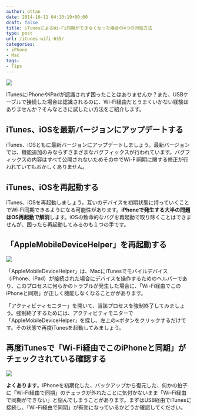 ```yaml
---
author: ottan
date: 2014-10-11 04:10:19+00:00
draft: false
title: iTunesによるWi-Fi同期ができなくなった場合の4つの対処方法
type: post
url: /itunes-wifi-635/
categories:
- iPhone
- Mac
tags:
- Tips
---
```


![](/images/2014/10/141011-5438aea5849c8.jpg)






iTunesにiPhoneやiPadが認識されず困ったことはありませんか？また、USBケーブルで接続した場合は認識されるのに、Wi-Fi経由だとうまくいかない経験はありませんか？そんなときに試したい方法をご紹介します。





## iTunes、iOSを最新バージョンにアップデートする





iTunes、iOSともに最新バージョンにアップデートしましょう。最新バージョンでは、機能追加のみならずさまざまなバグフィックスが行われています。バグフィックスの内容はすべて公開されないためその中でWi-Fi同期に関する修正が行われていてもおかしくありません。





## iTunes、iOSを再起動する





iTunes、iOSを再起動しましょう。互いのデバイスを初期状態に持っていくことでWi-Fi同期できるようになる可能性があります。**iPhoneで発生する大半の問題はOS再起動で解消**します。iOSの致命的なバグを再起動で取り除くことはできませんが、困ったら再起動してみるのも１つの手です。





## 「AppleMobileDeviceHelper」を再起動する





![](/images/2014/10/141011-5438aea0a3997.png)






「AppleMobileDeviceHelper」は、MacにiTunesでモバイルデバイス（iPhone、iPad）が接続された場合にデバイスを操作するためのヘルパーであり、このプロセスに何らかのトラブルが発生した場合に、「Wi-Fi経由でこのiPhoneと同期」が正しく機能しなくなることががあります。





「アクティビティモニター」を開いて、当該プロセスを強制終了してみましょう。強制終了するためには、アクティビティモニターで「AppleMobileDeviceHelper」を探し、左上の×ボタンをクリックするだけです。その状態で再度iTunesを起動してみましょう。





## 再度iTunesで「Wi-Fi経由でこのiPhoneと同期」がチェックされている確認する





![](/images/2014/10/141011-5438aea37c8ba.png)






**よくあります**。iPhoneを初期化した、バックアップから復元した、何かの拍子に「Wi-Fi経由で同期」のチェックが外れたことに気付かないまま「Wi-Fi経由で同期ができない」と悩んでしまうことがあります。まずはUSB経由でiTunesに接続し、「Wi-Fi経由で同期」が有効になっているかどうか確認してください。
